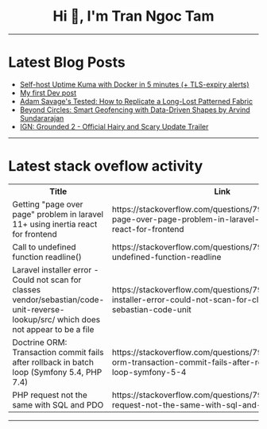 <h1 align="center">Hi 👋, I'm Tran Ngoc Tam</h1>

---

# Latest Blog Posts 
<!-- BLOG-POST-LIST:START -->
- [Self-host Uptime Kuma with Docker in 5 minutes &lpar;+ TLS-expiry alerts&rpar;](https://dev.to/xxbricksquadxx/self-host-uptime-kuma-with-docker-in-5-minutes-tls-expiry-alerts-229f)
- [My first Dev post](https://dev.to/henark/my-first-dev-post-2k0o)
- [Adam Savage&#39;s Tested: How to Replicate a Long-Lost Patterned Fabric](https://dev.to/maker_youtube/adam-savages-tested-how-to-replicate-a-long-lost-patterned-fabric-298d)
- [Beyond Circles: Smart Geofencing with Data-Driven Shapes by Arvind Sundararajan](https://dev.to/arvind_sundararajan/beyond-circles-smart-geofencing-with-data-driven-shapes-by-arvind-sundararajan-3amp)
- [IGN: Grounded 2 - Official Hairy and Scary Update Trailer](https://dev.to/gg_news/ign-grounded-2-official-hairy-and-scary-update-trailer-367e)
<!-- BLOG-POST-LIST:END -->

---

# Latest stack oveflow activity
<table>
  <tr><th>Title</th><th>Link</th></tr>
  <!-- STACKOVERFLOW:START --><tr><td>Getting &quot;page over page&quot; problem in laravel 11+ using inertia react for frontend</td><td>https://stackoverflow.com/questions/79779518/getting-page-over-page-problem-in-laravel-11-using-inertia-react-for-frontend</td></tr><tr><td>Call to undefined function readline&lpar;&rpar;</td><td>https://stackoverflow.com/questions/79779410/call-to-undefined-function-readline</td></tr><tr><td>Laravel installer error - Could not scan for classes vendor/sebastian/code-unit-reverse-lookup/src/ which does not appear to be a file</td><td>https://stackoverflow.com/questions/79779218/laravel-installer-error-could-not-scan-for-classes-vendor-sebastian-code-unit</td></tr><tr><td>Doctrine ORM: Transaction commit fails after rollback in batch loop &lpar;Symfony 5.4, PHP 7.4&rpar;</td><td>https://stackoverflow.com/questions/79779193/doctrine-orm-transaction-commit-fails-after-rollback-in-batch-loop-symfony-5-4</td></tr><tr><td>PHP request not the same with SQL and PDO</td><td>https://stackoverflow.com/questions/79779188/php-request-not-the-same-with-sql-and-pdo</td></tr><!-- STACKOVERFLOW:END -->
</table>

---


